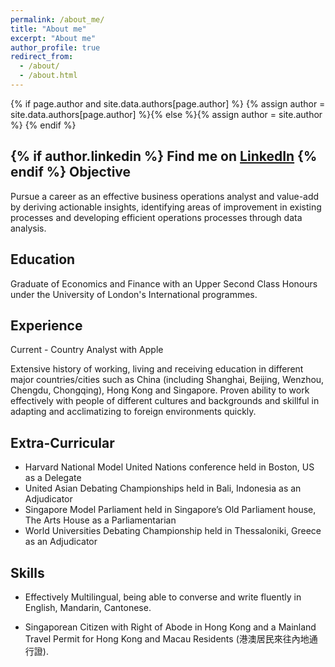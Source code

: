 ```yaml
---
permalink: /about_me/
title: "About me"
excerpt: "About me"
author_profile: true
redirect_from: 
  - /about/
  - /about.html
---
```


{% if page.author and site.data.authors[page.author] %}
  {% assign author = site.data.authors[page.author] %}{% else %}{% assign author = site.author %}
{% endif %}

{% if author.linkedin %}
Find me on <a href="https://www.linkedin.com/in/{{ author.linkedin }}"><i class="fab fa-fw fa-linkedin" aria-hidden="true"></i>LinkedIn</a>
{% endif %}
Objective
---
Pursue a career as an effective business operations analyst and value-add by deriving actionable insights, identifying areas of improvement in existing processes and developing efficient operations processes through data analysis.

Education
---
Graduate of Economics and Finance with an Upper Second Class Honours under the University of London's International programmes.

Experience
---
Current - Country Analyst with Apple

Extensive history of working, living and receiving education in different major countries/cities such as China (including Shanghai, Beijing, Wenzhou, Chengdu, Chongqing), Hong Kong and Singapore. Proven ability to work effectively with people of different cultures and backgrounds and skillful in adapting and acclimatizing to foreign environments quickly.

Extra-Curricular
---
* Harvard National Model United Nations conference held in Boston, US as a Delegate
* United Asian Debating Championships held in Bali, Indonesia as an Adjudicator
* Singapore Model Parliament held in Singapore’s Old Parliament house, The Arts House as a Parliamentarian
* World Universities Debating Championship held in Thessaloniki, Greece as an Adjudicator

Skills
---
* Effectively Multilingual, being able to converse and write fluently in English, Mandarin, Cantonese.

* Singaporean Citizen with Right of Abode in Hong Kong and a Mainland Travel Permit for Hong Kong and Macau Residents (港澳居民來往內地通行證). 
